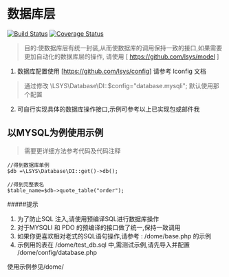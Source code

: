 数据库层
===

[![Build Status](https://travis-ci.com/php-lsys/db.svg?branch=master)](https://travis-ci.com/php-lsys/db)
[![Coverage Status](https://coveralls.io/repos/github/php-lsys/db/badge.svg?branch=master)](https://coveralls.io/github/php-lsys/db?branch=master)

> 目的:使数据库层有统一封装,从而使数据库的调用保持一致的接口,如果需要更加自动化的数据库层的操作,
	请使用 [ https://github.com/lsys/model ]


1. 数据库配置使用 [https://github.com/lsys/config] 请参考 lconfig 文档
> 通过修改 \LSYS\Database\DI::$config="database.mysqli"; 默认使用那个配置

2. 可自行实现具体的数据库操作接口,示例可参考以上已实现包或邮件我

以MYSQL为例使用示例
---

> 需要更详细方法参考代码及代码注释

```
//得到数据库单例
$db =\LSYS\Database\DI::get()->db();
```

```
//得到完整表名
$table_name=$db->quote_table("order");
```
#####提示
1. 为了防止SQL 注入,请使用预编译SQL进行数据库操作
2. 对于MYSQLI 和 PDO 的预编译的接口做了统一,保持一致调用
3. 如果你更喜欢相对老式的SQL语句操作,请参考 : /dome/base.php 的示例
4. 示例用的表在 /dome/test_db.sql 中,需测试示例,请先导入并配置 /dome/config/database.php

使用示例参见/dome/
